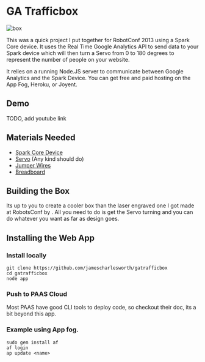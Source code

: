 # GA Trafficbox

![box](https://raw.github.com/jamescharlesworth/gatrafficbox/master/public/images/box.jpg)

This was a quick project I put together for RobotConf 2013 using a Spark Core device. It uses the Real Time
Google Analytics API to send data to your Spark device which will then turn a Servo from 0 to 180 degrees 
to represent the number of people on your website.

It relies on a running Node.JS server to communicate between Google Analytics and the Spark Device. You can get
free and paid hosting on the App Fog, Heroku, or Joyent. 


## Demo
TODO, add youtube link

## Materials Needed
- [Spark Core Device](http://spark.io/)
- [Servo](https://www.sparkfun.com/search/results?term=servo&what=products) (Any kind should do)
- [Jumper Wires](https://www.sparkfun.com/products/124)
- [Breadboard](https://www.sparkfun.com/categories/149)


## Building the Box

Its up to you to create a cooler box than the laser engraved one I got made at RobotsConf by .
All you need to do is get the Servo turning and you can do whatever you want as far as design goes.



## Installing the Web App

### Install locally
```text
git clone https://github.com/jamescharlesworth/gatrafficbox
cd gatrafficbox
node app
```

### Push to PAAS Cloud
Most PAAS have good CLI tools to deploy code, so checkout their doc, its a bit beyond this app.
### Example using App fog.
```text
sudo gem install af
af login
ap update <name>
```



